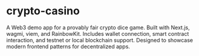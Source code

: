 # crypto-casino
A Web3 demo app for a provably fair crypto dice game. Built with Next.js, wagmi, viem, and RainbowKit. Includes wallet connection, smart contract interaction, and testnet or local blockchain support. Designed to showcase modern frontend patterns for decentralized apps.
